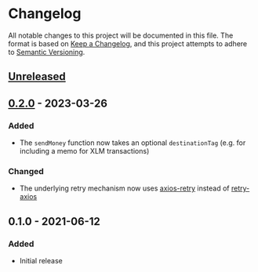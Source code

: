 # Changelog

All notable changes to this project will be documented in this file. The format
is based on [Keep a Changelog](http://keepachangelog.com), and this project
attempts to adhere to [Semantic Versioning](http://semver.org).

## [Unreleased]

## [0.2.0] - 2023-03-26

### Added

- The `sendMoney` function now takes an optional `destinationTag` (e.g. for
including a memo for XLM transactions)

### Changed

- The underlying retry mechanism now uses
[axios-retry](https://github.com/softonic/axios-retry) instead of
[retry-axios](https://github.com/JustinBeckwith/retry-axios)

## 0.1.0 - 2021-06-12

### Added

- Initial release

[Unreleased]: https://github.com/dguo/coinbase-js/compare/v0.2.0...HEAD
[0.2.0]: https://github.com/dguo/coinbase-js/compare/v0.1.0...v0.2.0
